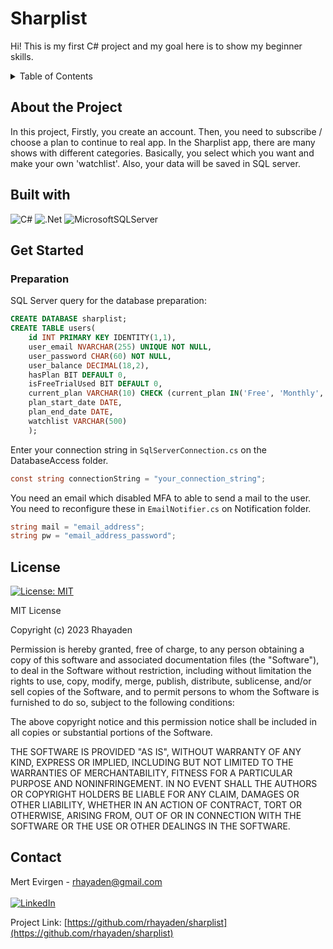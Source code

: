 # Sharplist

Hi! This is my first C# project and my goal here is to show my beginner skills.

<details>
  <summary>Table of Contents</summary>
  <ul>
    <li>
      <a href="#about-the-project">About The Project</a>
      <ul>
        <li><a href="#built-with">Built With</a></li>
      </ul>
    </li>
    <li>
      <a href="#get-started">Get Started</a>
      <ul>
        <li><a href="#preparation">Preparation</a></li>
      </ul>
    </li>
    <li><a href="#license">License</a></li>
    <li><a href="#contact">Contact</a></li>
  </ul>
</details>

## About the Project

In this project,
Firstly, you create an account. Then, you need to subscribe / choose a plan to continue to real app. In the Sharplist app, there are many shows with different categories. Basically, you select which you want and make your own 'watchlist'. Also, your data will be saved in SQL server.

## Built with

![C#](https://img.shields.io/badge/c%23-%23239120.svg?style=for-the-badge&logo=c-sharp&logoColor=white)
![.Net](https://img.shields.io/badge/.NET-5C2D91?style=for-the-badge&logo=.net&logoColor=white)
![MicrosoftSQLServer](https://img.shields.io/badge/Microsoft%20SQL%20Server-CC2927?style=for-the-badge&logo=microsoft%20sql%20server&logoColor=white)

## Get Started

### Preparation

SQL Server query for the database preparation:

```sql
CREATE DATABASE sharplist;
CREATE TABLE users(
	id INT PRIMARY KEY IDENTITY(1,1),
	user_email NVARCHAR(255) UNIQUE NOT NULL,
	user_password CHAR(60) NOT NULL,
	user_balance DECIMAL(18,2),
	hasPlan BIT DEFAULT 0,
	isFreeTrialUsed BIT DEFAULT 0,
	current_plan VARCHAR(10) CHECK (current_plan IN('Free', 'Monthly', 'Annual')),
	plan_start_date DATE,
	plan_end_date DATE,
	watchlist VARCHAR(500)
	);
```

Enter your connection string in `SqlServerConnection.cs` on the DatabaseAccess folder.

```cs
const string connectionString = "your_connection_string";
```

You need an email which disabled MFA to able to send a mail to the user. You need to reconfigure these in `EmailNotifier.cs` on Notification folder.

```cs
string mail = "email_address";
string pw = "email_address_password";
```

## License

[![License: MIT](https://img.shields.io/badge/License-MIT-yellow.svg)](https://opensource.org/licenses/MIT)

MIT License

Copyright (c) 2023 Rhayaden

Permission is hereby granted, free of charge, to any person obtaining a copy
of this software and associated documentation files (the "Software"), to deal
in the Software without restriction, including without limitation the rights
to use, copy, modify, merge, publish, distribute, sublicense, and/or sell
copies of the Software, and to permit persons to whom the Software is
furnished to do so, subject to the following conditions:

The above copyright notice and this permission notice shall be included in all
copies or substantial portions of the Software.

THE SOFTWARE IS PROVIDED "AS IS", WITHOUT WARRANTY OF ANY KIND, EXPRESS OR
IMPLIED, INCLUDING BUT NOT LIMITED TO THE WARRANTIES OF MERCHANTABILITY,
FITNESS FOR A PARTICULAR PURPOSE AND NONINFRINGEMENT. IN NO EVENT SHALL THE
AUTHORS OR COPYRIGHT HOLDERS BE LIABLE FOR ANY CLAIM, DAMAGES OR OTHER
LIABILITY, WHETHER IN AN ACTION OF CONTRACT, TORT OR OTHERWISE, ARISING FROM,
OUT OF OR IN CONNECTION WITH THE SOFTWARE OR THE USE OR OTHER DEALINGS IN THE
SOFTWARE.

## Contact

Mert Evirgen - rhayaden@gmail.com<br><br>
[![LinkedIn](https://img.shields.io/badge/linkedin-%230077B5.svg?style=for-the-badge&logo=linkedin&logoColor=white)](https://www.linkedin.com/in/evirgenmert/)

Project Link: [https://github.com/rhayaden/sharplist](https://github.com/rhayaden/sharplist)
